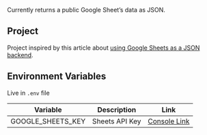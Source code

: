 Currently returns a public Google Sheet’s data as JSON.

## Project

Project inspired by this article about [using Google Sheets as a JSON backend](https://coderwall.com/p/duapqq/use-a-google-spreadsheet-as-your-json-backend).

## Environment Variables

Live in `.env` file

| Variable | Description | Link |
|:---:|:---:|:---:|
| GOOGLE_SHEETS_KEY | Sheets API Key | [Console Link](https://console.cloud.google.com/apis/credentials?project=saltwire-233304&organizationId=0) |

